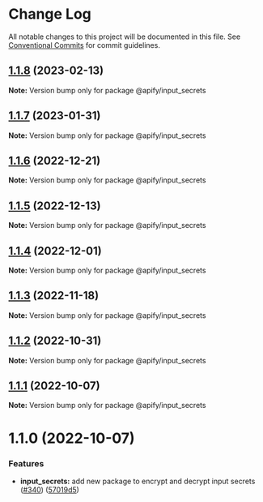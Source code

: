 # Change Log

All notable changes to this project will be documented in this file.
See [Conventional Commits](https://conventionalcommits.org) for commit guidelines.

## [1.1.8](https://github.com/apify/apify-shared-js/compare/@apify/input_secrets@1.1.7...@apify/input_secrets@1.1.8) (2023-02-13)

**Note:** Version bump only for package @apify/input_secrets





## [1.1.7](https://github.com/apify/apify-shared-js/compare/@apify/input_secrets@1.1.6...@apify/input_secrets@1.1.7) (2023-01-31)

**Note:** Version bump only for package @apify/input_secrets





## [1.1.6](https://github.com/apify/apify-shared-js/compare/@apify/input_secrets@1.1.5...@apify/input_secrets@1.1.6) (2022-12-21)

**Note:** Version bump only for package @apify/input_secrets





## [1.1.5](https://github.com/apify/apify-shared-js/compare/@apify/input_secrets@1.1.4...@apify/input_secrets@1.1.5) (2022-12-13)

**Note:** Version bump only for package @apify/input_secrets





## [1.1.4](https://github.com/apify/apify-shared-js/compare/@apify/input_secrets@1.1.3...@apify/input_secrets@1.1.4) (2022-12-01)

**Note:** Version bump only for package @apify/input_secrets





## [1.1.3](https://github.com/apify/apify-shared-js/compare/@apify/input_secrets@1.1.2...@apify/input_secrets@1.1.3) (2022-11-18)

**Note:** Version bump only for package @apify/input_secrets





## [1.1.2](https://github.com/apify/apify-shared-js/compare/@apify/input_secrets@1.1.1...@apify/input_secrets@1.1.2) (2022-10-31)

**Note:** Version bump only for package @apify/input_secrets





## [1.1.1](https://github.com/apify/apify-shared-js/compare/@apify/input_secrets@1.1.0...@apify/input_secrets@1.1.1) (2022-10-07)

**Note:** Version bump only for package @apify/input_secrets





# 1.1.0 (2022-10-07)


### Features

* **input_secrets:** add new package to encrypt and decrypt input secrets ([#340](https://github.com/apify/apify-shared-js/issues/340)) ([57019d5](https://github.com/apify/apify-shared-js/commit/57019d5ddbd5ec1c049213d2d040c9633eb6ed71))
